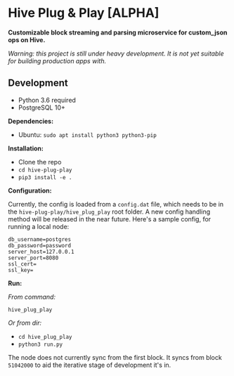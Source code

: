 # Hive Plug & Play [ALPHA]

**Customizable block streaming and parsing microservice for custom_json ops on Hive.**

*Warning: this project is still under heavy development. It is not yet suitable for building production apps with.*

## Development

- Python 3.6 required
- PostgreSQL 10+

**Dependencies:**

- Ubuntu: `sudo apt install python3 python3-pip`

**Installation:**

- Clone the repo
- `cd hive-plug-play`
- `pip3 install -e .`

**Configuration:**

Currently, the config is loaded from a `config.dat` file, which needs to be in the `hive-plug-play/hive_plug_play` root folder. A new config handling method will be released in the near future. Here's a sample config, for running a local node:

```
db_username=postgres
db_password=password
server_host=127.0.0.1
server_port=8080
ssl_cert=
ssl_key=
```

**Run:**

*From command:*

`hive_plug_play`

*Or from dir:*

- `cd hive_plug_play`
- `python3 run.py`

The node does not currently sync from the first block. It syncs from block `51042000` to aid the iterative stage of development it's in.